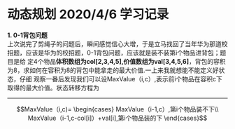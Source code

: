# 动态规划 2020/4/6 学习记录  
**1. 0-1背包问题**  
上次说完了剪绳子的问题后，瞬间感觉信心大增，于是立马找回了当年华为那道校招题，应该是华为的校招题，0-1背包问题，应该就是装不装第i个物品进背包；题目是给
定4个物品**体积数组为col[2,3,4,5],价值数组为val[3,4,5,6]**，背包的容积为8，求如何在容积为8的背包中能拿走的最大价值.一上来我就想能不能定义好状态，仔细
观察一番后发现我们可以设MaxValue（i,c）,表示前i个物品在容积c下取得的最大价值。状态转移方程为  
***
```math
MaxValue（i,c)=
\begin{cases}
MaxValue（i-1,c）,第i个物品装不下\\
MaxValue（i-1,c-col[i]）+val[i],第i个物品装的下
\end{cases}
```


